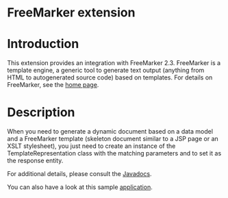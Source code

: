FreeMarker extension
====================

Introduction
============

This extension provides an integration with FreeMarker 2.3. FreeMarker
is a template engine, a generic tool to generate text output (anything
from HTML to autogenerated source code) based on templates. For details
on FreeMarker, see the [home page](http://freemarker.org/).

Description
===========

When you need to generate a dynamic document based on a data model and a
FreeMarker template (skeleton document similar to a JSP page or an XSLT
stylesheet), you just need to create an instance of the
TemplateRepresentation class with the matching parameters and to set it
as the response entity.

For additional details, please consult the
[Javadocs](javadocs://jse/ext/org/restlet/ext/freemarker/package-summary.html).

You can also have a look at this sample
[application](/learn/guide/2.1#/410-restlet/version/2/part/8/data?branch=docs-2_1&language=default).

